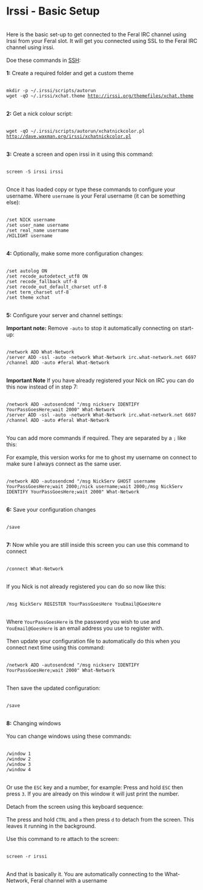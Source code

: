 <h1>Irssi - Basic Setup</h1>

        
<br>
Here is the basic set-up to get connected to the Feral IRC channel using Irssi from your Feral slot. It will get you connected using SSL to the Feral IRC channel using irssi.<br>
<br>
Doe these commands in <a href="https://www.feralhosting.com/faq/view?question=12">SSH</a>:<br>
<br>
<strong>1:</strong> Create a required folder and get a custom theme<br>
<br>
<pre><code>mkdir -p ~&#x2F;.irssi&#x2F;scripts&#x2F;autorun
wget -qO ~&#x2F;.irssi&#x2F;xchat.theme <a href="http://irssi.org/themefiles/xchat.theme">http:&#x2F;&#x2F;irssi.org&#x2F;themefiles&#x2F;xchat.theme</a></code></pre><br>
<strong>2:</strong> Get a nick colour script:<br>
<br>
<pre><code>wget -qO ~&#x2F;.irssi&#x2F;scripts&#x2F;autorun&#x2F;xchatnickcolor.pl <a href="http://dave.waxman.org/irssi/xchatnickcolor.pl">http:&#x2F;&#x2F;dave.waxman.org&#x2F;irssi&#x2F;xchatnickcolor.pl</a></code></pre><br>
<strong>3:</strong> Create a screen and open irssi in it using this command:<br>
<br>
<pre><code>screen -S irssi irssi</code></pre><br>
Once it has loaded copy or type these commands to configure your username. Where <code>username</code> is your Feral username (it can be something else):<br>
<br>
<pre><code>&#x2F;set NICK username
&#x2F;set user_name username
&#x2F;set real_name username
&#x2F;HILIGHT username</code></pre><br>
<strong>4:</strong> Optionally, make some more configuration changes:<br>
<br>
<pre><code>&#x2F;set autolog ON
&#x2F;set recode_autodetect_utf8 ON
&#x2F;set recode_fallback utf-8
&#x2F;set recode_out_default_charset utf-8
&#x2F;set term_charset utf-8
&#x2F;set theme xchat</code></pre><br>
<strong>5:</strong> Configure your server and channel settings:<br>
<br>
<strong>Important note:</strong> Remove <code>-auto</code> to stop it automatically connecting on start-up:<br>
<br>
<pre><code>&#x2F;network ADD What-Network
&#x2F;server ADD -ssl -auto -network What-Network irc.what-network.net 6697
&#x2F;channel ADD -auto #feral What-Network</code></pre><br>
<strong>Important Note</strong> If you have already registered your Nick on IRC you can do this now instead of in step 7:<br>
<br>
<pre><code>&#x2F;network ADD -autosendcmd &quot;&#x2F;msg nickserv IDENTIFY YourPassGoesHere;wait 2000&quot; What-Network
&#x2F;server ADD -ssl -auto -network What-Network irc.what-network.net 6697
&#x2F;channel ADD -auto #feral What-Network</code></pre><br>
You can add more commands if required. They are separated by a <code>;</code> like this:<br>
<br>
For example, this version works for me to ghost my username on connect to make sure I always connect as the same user.<br>
<br>
<pre><code>&#x2F;network ADD -autosendcmd &quot;&#x2F;msg NickServ GHOST username YourPassGoesHere;wait 2000;&#x2F;nick username;wait 2000;&#x2F;msg NickServ IDENTIFY YourPassGoesHere;wait 2000&quot; What-Network</code></pre><br>
<strong>6:</strong> Save your configuration changes<br>
<br>
<pre><code>&#x2F;save</code></pre><br>
<strong>7:</strong> Now while you are still inside this screen you can use this command to connect<br>
<br>
<pre><code>&#x2F;connect What-Network</code></pre><br>
If you Nick is not already registered you can do so now like this:<br>
<br>
<pre><code>&#x2F;msg NickServ REGISTER YourPassGoesHere YouEmail@GoesHere</code></pre><br>
Where <code>YourPassGoesHere</code> is the password you wish to use and <code>YouEmail@GoesHere</code> is an email address you use to register with.<br>
<br>
Then update your configuration file to automatically do this when you connect next time using this command:<br>
<br>
<pre><code>&#x2F;network ADD -autosendcmd &quot;&#x2F;msg nickserv IDENTIFY YourPassGoesHere;wait 2000&quot; What-Network</code></pre><br>
Then save the updated configuration:<br>
<br>
<pre><code>&#x2F;save</code></pre><br>
<strong>8:</strong> Changing windows<br>
<br>
You can change windows using these commands:<br>
<br>
<pre><code>&#x2F;window 1
&#x2F;window 2
&#x2F;window 3
&#x2F;window 4</code></pre><br>
Or use the <code>ESC</code> key and a number, for example: Press and hold <code>ESC</code> then press <code>3</code>. If you are already on this window it will just print the number.<br>
<br>
Detach from the screen using this keyboard sequence:<br>
<br>
The press and hold <code>CTRL</code> and <code>a</code> then press <code>d</code> to detach from the screen. This leaves it running in the background.<br>
<br>
Use this command to re attach to the screen:<br>
<br>
<pre><code>screen -r irssi</code></pre><br>
And that is basically it. You are automatically connecting to the What-Network, Feral channel with a username<br>
<br>
